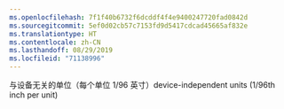 ```yaml
---
ms.openlocfilehash: 7f1f40b6732f6dcddf4f4e9400247720fad0842d
ms.sourcegitcommit: 5ef0d02cb57c7153fd9d5417cdcad45665af832e
ms.translationtype: HT
ms.contentlocale: zh-CN
ms.lasthandoff: 08/29/2019
ms.locfileid: "71138996"
---
```

<span data-ttu-id="bd4c2-101">与设备无关的单位（每个单位 1/96 英寸）</span><span class="sxs-lookup"><span data-stu-id="bd4c2-101">device-independent units (1/96th inch per unit)</span></span>
